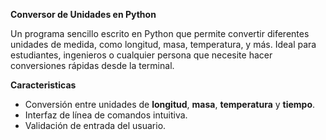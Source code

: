 **Conversor de Unidades en Python**

Un programa sencillo escrito en Python que permite convertir diferentes unidades de medida, como longitud, masa, temperatura, y más. Ideal para estudiantes, ingenieros o cualquier persona que necesite hacer conversiones rápidas desde la terminal.

**Caracteristicas**
- Conversión entre unidades de **longitud**, **masa**, **temperatura** y **tiempo**.
- Interfaz de línea de comandos intuitiva.
- Validación de entrada del usuario.
